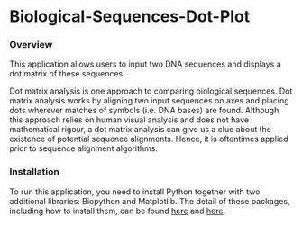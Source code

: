 # Biological-Sequences-Dot-Plot

### Overview
This application allows users to input two DNA sequences and displays a dot matrix of these sequences.

Dot matrix analysis is one approach to comparing biological sequences. Dot matrix analysis works by aligning two input sequences on axes and placing dots wherever matches of symbols (i.e. DNA bases) are found. Although this approach relies on human visual analysis and does not have mathematical rigour, a dot matrix analysis can give us a clue about the existence of potential sequence alignments. Hence, it is oftentimes applied prior to sequence alignment algorithms. 

### Installation
To run this application, you need to install Python together with two additional libraries: Biopython and Matplotlib. The detail of these packages, including how to install them, can be found [here](http://biopython.org/wiki/Biopython) and [here](https://matplotlib.org/index.html).